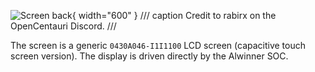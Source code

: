 ![Screen back](../assets/centauri-screen.jpg){ width="600" }
/// caption
Credit to rabirx on the OpenCentauri Discord.
///

The screen is a generic `0430A046-I1I1100` LCD screen (capacitive touch screen version). The display is driven directly by the Alwinner SOC.